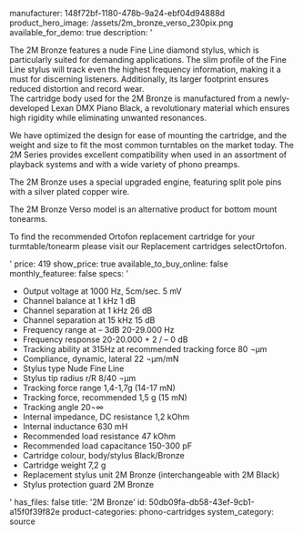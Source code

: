 manufacturer: 148f72bf-1180-478b-9a24-ebf04d94888d
product_hero_image: /assets/2m_bronze_verso_230pix.png
available_for_demo: true
description: '<p>The 2M Bronze features a nude Fine Line diamond stylus, which is particularly suited for demanding applications. The slim profile of the Fine Line stylus will track even the highest frequency information, making it a must for discerning listeners. Additionally, its larger footprint ensures reduced distortion and record wear.<br>The cartridge body used for the 2M Bronze is manufactured from a newly-developed Lexan DMX Piano Black, a revolutionary material which ensures high rigidity while eliminating unwanted resonances.</p><p>We have optimized the design for ease of mounting the cartridge, and the weight and size to fit the most common turntables on the market today. The 2M Series provides excellent compatibility when used in an assortment of playback systems and with a wide variety of phono preamps.</p><p>The 2M Bronze uses a special upgraded engine, featuring split pole pins with a silver plated copper wire.</p><p>The 2M Bronze Verso model is an alternative product for bottom mount tonearms.</p><p>To find the recommended Ortofon replacement cartridge for your turmtable/tonearm please visit our Replacement cartridges selectOrtofon.</p>'
price: 419
show_price: true
available_to_buy_online: false
monthly_featuree: false
specs: '<ul><li>Output voltage at 1000 Hz, 5cm/sec. 5 mV</li><li>Channel balance at 1 kHz 1 dB</li><li>Channel separation at 1 kHz 26 dB</li><li>Channel separation at 15 kHz 15 dB</li><li>Frequency range at – 3dB 20-29.000 Hz</li><li>Frequency response 20-20.000 + 2 / – 0 dB</li><li>Tracking ability at 315Hz at recommended tracking force 80 ¬µm</li><li>Compliance, dynamic, lateral 22 ¬µm/mN</li><li>Stylus type Nude Fine Line</li><li>Stylus tip radius r/R 8/40 ¬µm</li><li>Tracking force range 1,4-1,7g (14-17 mN)</li><li>Tracking force, recommended 1,5 g (15 mN)</li><li>Tracking angle 20¬∞</li><li>Internal impedance, DC resistance 1,2 kOhm</li><li>Internal inductance 630 mH</li><li>Recommended load resistance 47 kOhm</li><li>Recommended load capacitance 150-300 pF</li><li>Cartridge colour, body/stylus Black/Bronze</li><li>Cartridge weight 7,2 g</li><li>Replacement stylus unit 2M Bronze (interchangeable with 2M Black)</li><li>Stylus protection guard 2M Bronze&nbsp;&nbsp;</li></ul>'
has_files: false
title: '2M Bronze'
id: 50db09fa-db58-43ef-9cb1-a15f0f39f82e
product-categories: phono-cartridges
system_category: source
